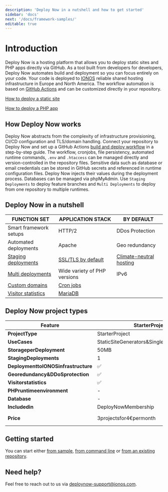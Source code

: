 ```yaml
---
description: 'Deploy Now in a nutshell and how to get started'
sidebar: 'docs'
next: '/docs/framework-samples/'
editable: true
---
```


# Introduction

Deploy Now is a hosting platform that allows you to deploy static sites and PHP apps directly via GitHub. As a tool built from developers for developers, Deploy Now automates build and deployment so you can focus entirely on your code. Your code is deployed to [IONOS](https://www.ionos.com/) reliable shared hosting infrastructure in Europe and North America. The workflow automation is based on [GitHub Actions](https://github.com/features/actions) and can be customized directly in your repository.

[How to deploy a static site](/docs/deploy-static-sites)

[How to deploy a PHP app](/docs/deploy-php-apps)

## How Deploy Now works

Deploy Now abstracts from the complexity of infrastructure provisioning, CI/CD configuration and TLS/domain handling. Connect your repository to Deploy Now and set up a GitHub Actions [build and deploy workflow](/docs/git-integration/) in a step-by-step guide. The workflow, cronjobs, file persistency, automated runtime commands, `.env` and `.htaccess` can be managed directly and version-controlled in the repository files. Sensitive data such as database or email credentials can be stored in GitHub secrets and referenced in runtime configuration files. Deploy Now injects their values during the deployment process. Databases can be managed via phpMyAdmin. Use `Staging Deployments` to deploy feature branches and  `Multi Deployments` to deploy from one repository to multiple runtimes. 

## Deploy Now in a nutshell

|FUNCTION SET|APPLICATION STACK|BY DEFAULT|
|-|-|-|
|Smart framework setups|HTTP/2|DDos Protection|
|Automated deployments|Apache|Geo redundancy|
|[Staging deployments](/docs/staging-deployments)|[SSL/TLS by default](/docs/domain-tls/#tlsssl)|[Climate-neutral hosting](https://www.ionos.com/environment)|
|[Multi deployments](/docs/multi-deployments)|Wide variety of PHP versions|IPv6|
|[Custom domains](/docs/domain-tls)|[Cron jobs](/docs/cron-jobs)||
|[Visitor statistics](/docs/visitor-statistics)|[MariaDB](/docs/database)||

## Deploy Now project types

|Feature|StarterProject|StaticProject|PHPProject|
|-|-|-|-|
|**ProjectType**|StarterProject|StaticProject|PHPProject|
|**UseCases**|StaticSiteGenerators&SinglePageApplications|StaticSiteGenerators&SinglePageApplications|PHPApplications|
|**StorageperDeployment**|50MB|1GB|10GB|
|**StagingDeployments**|1|5|5|
|**DeploymenttoIONOSinfrastructure**|✅|✅|✅|
|**Georedundancy&DDoSprotection**|✅|✅|✅|
|**Visitorstatistics**|✅|✅|✅|
|**PHPruntimeenvironment**|-|-|PHP8.2andolder|
|**Database**|-|-|2GBMariaDBwithPHPMyAdminAccess|
|**Includedin**|DeployNowMembership|additionallybookable|additionallybookable|
|**Price**|3projectsfor4€permonth|2€/monthperproject-monthlycancellable|7€/monthperproject-monthlycancellable|

## Getting started
You can start either [from sample](/docs/framework-samples), [from command line](/docs/from-cmd-line) or [from an existing repository](/docs/from-repo).

## Need help?
Feel free to reach out to us via <a href="mailto:deploynow-support@ionos.com">deploynow-support@ionos.com</a>.
